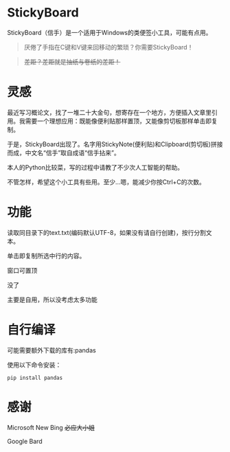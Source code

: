 # StickyBoard
StickyBoard（信手）是一个适用于Windows的类便签小工具，可能有点用。

> 厌倦了手指在C键和V键来回移动的繁琐？你需要StickyBoard！

> ~~差距？差距就是抽纸与卷纸的差距！~~

# 灵感
最近写习概论文，找了一堆二十大金句，想寄存在一个地方，方便插入文章里引用。我需要一个理想应用：既能像便利贴那样置顶，又能像剪切板那样单击即复制。

于是，StickyBoard出现了。名字用StickyNote(便利贴)和Clipboard(剪切板)拼接而成，中文名“信手”取自成语“信手拈来”。

本人的Python比较菜，写的过程中请教了不少次人工智能的帮助。

不管怎样，希望这个小工具有些用。至少...嗯，能减少你按Ctrl+C的次数。

# 功能
读取同目录下的text.txt(编码默认UTF-8，如果没有请自行创建)，按行分割文本。

单击即复制所选中行的内容。

窗口可置顶

没了

主要是自用，所以没考虑太多功能

# 自行编译

可能需要额外下载的库有:pandas

使用以下命令安装：

```
pip install pandas
```


# 感谢
Microsoft New Bing ~~必应大小姐~~

Google Bard
